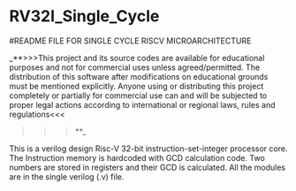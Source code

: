 # RV32I_Single_Cycle
#README FILE FOR SINGLE CYCLE RISCV MICROARCHITECTURE

_**>>>This project and its source codes are available for educational purposes and not for commercial uses unless agreed/permitted. The distribution of this software after modifications on educational grounds must be mentioned explicitly. Anyone using or distributing this project completely or partially for commercial use can and will be subjected to proper legal actions according to international or regional laws, rules and regulations<<<
>>>**_

This is a verilog design Risc-V 32-bit instruction-set-integer processor core. The Instruction memory is hardcoded with GCD calculation code. Two numbers are stored in registers and their GCD is calculated. All the modules are in the single verilog (.v) file.
